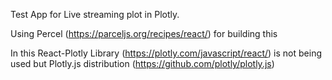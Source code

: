 Test App for Live streaming plot in Plotly.

Using Percel (https://parceljs.org/recipes/react/) for building this

In this React-Plotly Library (https://plotly.com/javascript/react/) is not being used but Plotly.js distribution (https://github.com/plotly/plotly.js)
